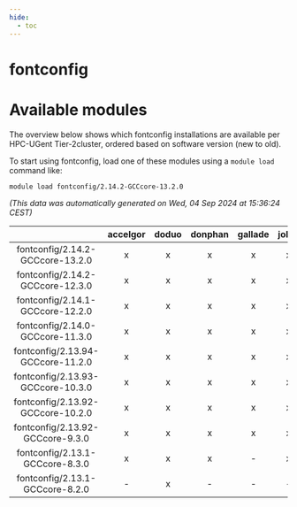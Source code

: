 ```yaml
---
hide:
  - toc
---
```


fontconfig
==========

# Available modules


The overview below shows which fontconfig installations are available per HPC-UGent Tier-2cluster, ordered based on software version (new to old).

To start using fontconfig, load one of these modules using a `module load` command like:

```shell
module load fontconfig/2.14.2-GCCcore-13.2.0
```

*(This data was automatically generated on Wed, 04 Sep 2024 at 15:36:24 CEST)*  

| |accelgor|doduo|donphan|gallade|joltik|shinx|skitty|
| :---: | :---: | :---: | :---: | :---: | :---: | :---: | :---: |
|fontconfig/2.14.2-GCCcore-13.2.0|x|x|x|x|x|x|x|
|fontconfig/2.14.2-GCCcore-12.3.0|x|x|x|x|x|x|x|
|fontconfig/2.14.1-GCCcore-12.2.0|x|x|x|x|x|x|x|
|fontconfig/2.14.0-GCCcore-11.3.0|x|x|x|x|x|x|x|
|fontconfig/2.13.94-GCCcore-11.2.0|x|x|x|x|x|-|x|
|fontconfig/2.13.93-GCCcore-10.3.0|x|x|x|x|x|-|x|
|fontconfig/2.13.92-GCCcore-10.2.0|x|x|x|x|x|-|x|
|fontconfig/2.13.92-GCCcore-9.3.0|x|x|x|x|x|-|x|
|fontconfig/2.13.1-GCCcore-8.3.0|x|x|x|-|x|-|x|
|fontconfig/2.13.1-GCCcore-8.2.0|-|x|-|-|-|-|-|
